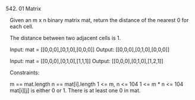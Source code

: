 542. 01 Matrix

Given an m x n binary matrix mat, return the distance of the nearest 0 for each cell.

The distance between two adjacent cells is 1.

Input: mat = [[0,0,0],[0,1,0],[0,0,0]]
Output: [[0,0,0],[0,1,0],[0,0,0]]

Input: mat = [[0,0,0],[0,1,0],[1,1,1]]
Output: [[0,0,0],[0,1,0],[1,2,1]]
 

Constraints:

m == mat.length
n == mat[i].length
1 <= m, n <= 104
1 <= m * n <= 104
mat[i][j] is either 0 or 1.
There is at least one 0 in mat.